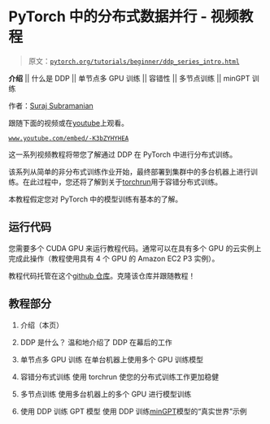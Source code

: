 # PyTorch 中的分布式数据并行 - 视频教程

> 原文：[`pytorch.org/tutorials/beginner/ddp_series_intro.html`](https://pytorch.org/tutorials/beginner/ddp_series_intro.html)

**介绍** || 什么是 DDP || 单节点多 GPU 训练 || 容错性 || 多节点训练 || minGPT 训练

作者：[Suraj Subramanian](https://github.com/suraj813)

跟随下面的视频或在[youtube](https://www.youtube.com/watch/-K3bZYHYHEA)上观看。

[`www.youtube.com/embed/-K3bZYHYHEA`](https://www.youtube.com/embed/-K3bZYHYHEA)

这一系列视频教程将带您了解通过 DDP 在 PyTorch 中进行分布式训练。

该系列从简单的非分布式训练作业开始，最终部署到集群中的多台机器上进行训练。在此过程中，您还将了解到关于[torchrun](https://pytorch.org/docs/stable/elastic/run.html)用于容错分布式训练。

本教程假定您对 PyTorch 中的模型训练有基本的了解。

## 运行代码

您需要多个 CUDA GPU 来运行教程代码。通常可以在具有多个 GPU 的云实例上完成此操作（教程使用具有 4 个 GPU 的 Amazon EC2 P3 实例）。

教程代码托管在这个[github 仓库](https://github.com/pytorch/examples/tree/main/distributed/ddp-tutorial-series)。克隆该仓库并跟随教程！

## 教程部分

1.  介绍（本页）

1.  DDP 是什么？ 温和地介绍了 DDP 在幕后的工作

1.  单节点多 GPU 训练 在单台机器上使用多个 GPU 训练模型

1.  容错分布式训练 使用 torchrun 使您的分布式训练工作更加稳健

1.  多节点训练 使用多台机器上的多个 GPU 进行模型训练

1.  使用 DDP 训练 GPT 模型 使用 DDP 训练[minGPT](https://github.com/karpathy/minGPT)模型的“真实世界”示例
